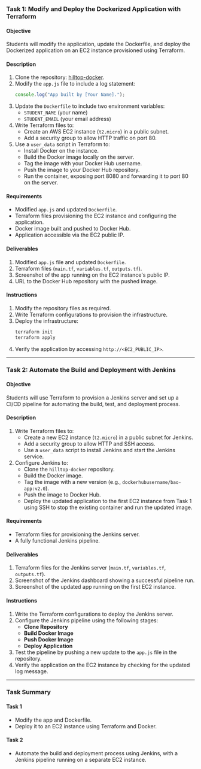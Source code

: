 

### **Task 1: Modify and Deploy the Dockerized Application with Terraform**  
#### **Objective**  
Students will modify the application, update the Dockerfile, and deploy the Dockerized application on an EC2 instance provisioned using Terraform.  

#### **Description**  
1. Clone the repository: [hilltop-docker](https://github.com/HILL-TOPCONSULTANCY/hilltop-docker.git).  
2. Modify the `app.js` file to include a log statement:  
   ```javascript  
   console.log("App built by [Your Name].");  
   ```  
3. Update the `Dockerfile` to include two environment variables:  
   - `STUDENT_NAME` (your name)  
   - `STUDENT_EMAIL` (your email address)  
4. Write Terraform files to:  
   - Create an AWS EC2 instance (`t2.micro`) in a public subnet.  
   - Add a security group to allow HTTP traffic on port 80.  
5. Use a `user_data` script in Terraform to:  
   - Install Docker on the instance.  
   - Build the Docker image locally on the server.  
   - Tag the image with your Docker Hub username.  
   - Push the image to your Docker Hub repository.  
   - Run the container, exposing port 8080 and forwarding it to port 80 on the server.  

#### **Requirements**  
- Modified `app.js` and updated `Dockerfile`.  
- Terraform files provisioning the EC2 instance and configuring the application.  
- Docker image built and pushed to Docker Hub.  
- Application accessible via the EC2 public IP.  

#### **Deliverables**  
1. Modified `app.js` file and updated `Dockerfile`.  
2. Terraform files (`main.tf`, `variables.tf`, `outputs.tf`).  
3. Screenshot of the app running on the EC2 instance's public IP.  
4. URL to the Docker Hub repository with the pushed image.  

#### **Instructions**  
1. Modify the repository files as required.  
2. Write Terraform configurations to provision the infrastructure.  
3. Deploy the infrastructure:  
   ```bash  
   terraform init  
   terraform apply  
   ```  
4. Verify the application by accessing `http://<EC2_PUBLIC_IP>`.  

---

### **Task 2: Automate the Build and Deployment with Jenkins**  
#### **Objective**  
Students will use Terraform to provision a Jenkins server and set up a CI/CD pipeline for automating the build, test, and deployment process.  

#### **Description**  
1. Write Terraform files to:  
   - Create a new EC2 instance (`t2.micro`) in a public subnet for Jenkins.  
   - Add a security group to allow HTTP and SSH access.  
   - Use a `user_data` script to install Jenkins and start the Jenkins service.  
2. Configure Jenkins to:  
   - Clone the `hilltop-docker` repository.  
   - Build the Docker image.  
   - Tag the image with a new version (e.g., `dockerhubusername/bao-app:v2.0`).  
   - Push the image to Docker Hub.  
   - Deploy the updated application to the first EC2 instance from Task 1 using SSH to stop the existing container and run the updated image.  

#### **Requirements**  
- Terraform files for provisioning the Jenkins server.  
- A fully functional Jenkins pipeline.  

#### **Deliverables**  
1. Terraform files for the Jenkins server (`main.tf`, `variables.tf`, `outputs.tf`).  
2. Screenshot of the Jenkins dashboard showing a successful pipeline run.  
3. Screenshot of the updated app running on the first EC2 instance.  

#### **Instructions**  
1. Write the Terraform configurations to deploy the Jenkins server.  
2. Configure the Jenkins pipeline using the following stages:  
   - **Clone Repository**  
   - **Build Docker Image**  
   - **Push Docker Image**  
   - **Deploy Application**  
3. Test the pipeline by pushing a new update to the `app.js` file in the repository.  
4. Verify the application on the EC2 instance by checking for the updated log message.  

---

### **Task Summary**  

#### **Task 1**  
- Modify the app and Dockerfile.  
- Deploy it to an EC2 instance using Terraform and Docker.  

#### **Task 2**  
- Automate the build and deployment process using Jenkins, with a Jenkins pipeline running on a separate EC2 instance.  

